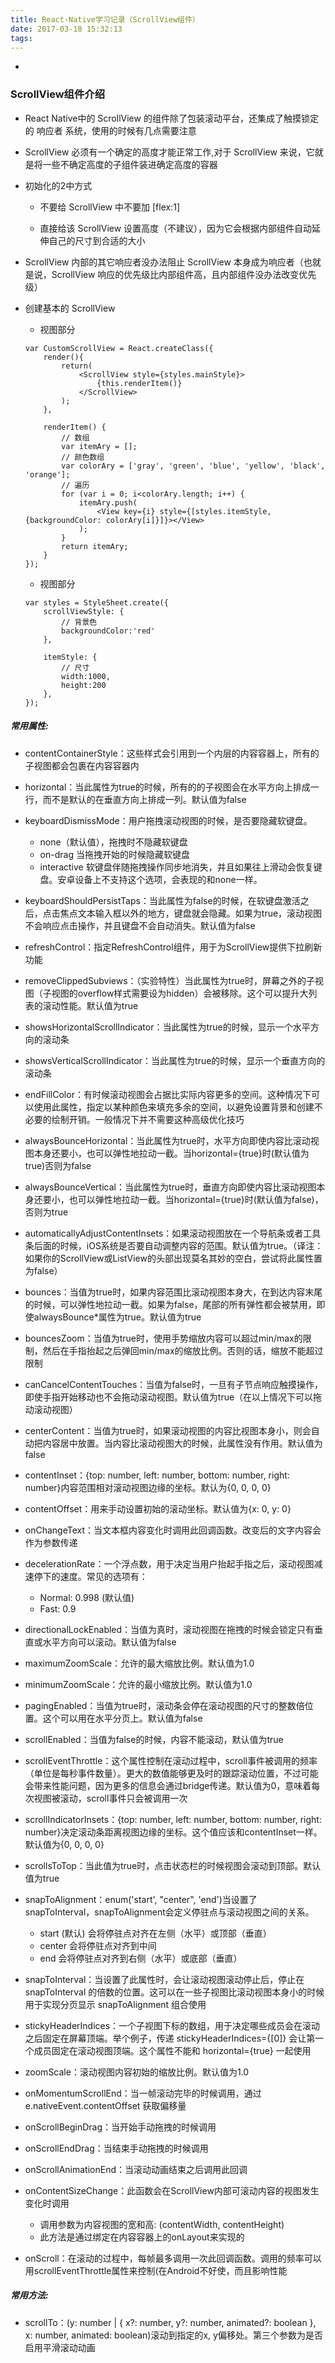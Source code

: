 ```yaml
---
title: React-Native学习记录（ScrollView组件）
date: 2017-03-18 15:32:13
tags:
---
```

+ <!-- more -->

### ScrollView组件介绍
- React Native中的 ScrollView 的组件除了包装滚动平台，还集成了触摸锁定的 响应者 系统，使用的时候有几点需要注意

- ScrollView 必须有一个确定的高度才能正常工作,对于 ScrollView 来说，它就是将一些不确定高度的子组件装进确定高度的容器

- 初始化的2中方式
    * 不要给 ScrollView 中不要加 [flex:1]

    * 直接给该 ScrollView 设置高度（不建议），因为它会根据内部组件自动延伸自己的尺寸到合适的大小

- ScrollView 内部的其它响应者没办法阻止 ScrollView 本身成为响应者（也就是说，ScrollView 响应的优先级比内部组件高，且内部组件没办法改变优先级）
- 创建基本的 ScrollView
    * 视图部分

    ```
    var CustomScrollView = React.createClass({
        render(){
            return(
                <ScrollView style={styles.mainStyle}>
                    {this.renderItem()}
                </ScrollView>
            );
        },

        renderItem() {
            // 数组
            var itemAry = [];
            // 颜色数组
            var colorAry = ['gray', 'green', 'blue', 'yellow', 'black', 'orange'];
            // 遍历
            for (var i = 0; i<colorAry.length; i++) {
                itemAry.push(
                    <View key={i} style={[styles.itemStyle, {backgroundColor: colorAry[i]}]}></View>
                );
            }
            return itemAry;
        }
    });
    ```
    * 视图部分
    
    ```
    var styles = StyleSheet.create({
        scrollViewStyle: {
            // 背景色
            backgroundColor:'red'
        },

        itemStyle: {
            // 尺寸
            width:1000,
            height:200
        },
    });
    ```


##### 常用属性:
- contentContainerStyle：这些样式会引用到一个内层的内容容器上，所有的子视图都会包裹在内容容器内
 
- horizontal：当此属性为true的时候，所有的的子视图会在水平方向上排成一行，而不是默认的在垂直方向上排成一列。默认值为false
 
- keyboardDismissMode：用户拖拽滚动视图的时候，是否要隐藏软键盘。

    * none（默认值），拖拽时不隐藏软键盘
    * on-drag 当拖拽开始的时候隐藏软键盘
    * interactive 软键盘伴随拖拽操作同步地消失，并且如果往上滑动会恢复键盘。安卓设备上不支持这个选项，会表现的和none一样。
 
- keyboardShouldPersistTaps：当此属性为false的时候，在软键盘激活之后，点击焦点文本输入框以外的地方，键盘就会隐藏。如果为true，滚动视图不会响应点击操作，并且键盘不会自动消失。默认值为false
 
- refreshControl：指定RefreshControl组件，用于为ScrollView提供下拉刷新功能
 
- removeClippedSubviews：（实验特性）当此属性为true时，屏幕之外的子视图（子视图的overflow样式需要设为hidden）会被移除。这个可以提升大列表的滚动性能。默认值为true


- showsHorizontalScrollIndicator：当此属性为true的时候，显示一个水平方向的滚动条


- showsVerticalScrollIndicator：当此属性为true的时候，显示一个垂直方向的滚动条


- endFillColor：有时候滚动视图会占据比实际内容更多的空间。这种情况下可以使用此属性，指定以某种颜色来填充多余的空间，以避免设置背景和创建不必要的绘制开销。一般情况下并不需要这种高级优化技巧


- alwaysBounceHorizontal：当此属性为true时，水平方向即使内容比滚动视图本身还要小，也可以弹性地拉动一截。当horizontal={true}时(默认值为true)否则为false


- alwaysBounceVertical：当此属性为true时，垂直方向即使内容比滚动视图本身还要小，也可以弹性地拉动一截。当horizontal={true}时(默认值为false)，否则为true


- automaticallyAdjustContentInsets：如果滚动视图放在一个导航条或者工具条后面的时候，iOS系统是否要自动调整内容的范围。默认值为true。（译注：如果你的ScrollView或ListView的头部出现莫名其妙的空白，尝试将此属性置为false）


- bounces：当值为true时，如果内容范围比滚动视图本身大，在到达内容末尾的时候，可以弹性地拉动一截。如果为false，尾部的所有弹性都会被禁用，即使alwaysBounce*属性为true。默认值为true


- bouncesZoom：当值为true时，使用手势缩放内容可以超过min/max的限制，然后在手指抬起之后弹回min/max的缩放比例。否则的话，缩放不能超过限制

- canCancelContentTouches：当值为false时，一旦有子节点响应触摸操作，即使手指开始移动也不会拖动滚动视图。默认值为true（在以上情况下可以拖动滚动视图）


- centerContent：当值为true时，如果滚动视图的内容比视图本身小，则会自动把内容居中放置。当内容比滚动视图大的时候，此属性没有作用。默认值为false

- contentInset：{top: number, left: number, bottom: number, right: number}内容范围相对滚动视图边缘的坐标。默认为{0, 0, 0, 0}

- contentOffset：用来手动设置初始的滚动坐标。默认值为{x: 0, y: 0}


- onChangeText：当文本框内容变化时调用此回调函数。改变后的文字内容会作为参数传递

- decelerationRate：一个浮点数，用于决定当用户抬起手指之后，滚动视图减速停下的速度。常见的选项有：

    * Normal: 0.998 (默认值)
    * Fast: 0.9

    
- directionalLockEnabled：当值为真时，滚动视图在拖拽的时候会锁定只有垂直或水平方向可以滚动。默认值为false

- maximumZoomScale：允许的最大缩放比例。默认值为1.0

- minimumZoomScale：允许的最小缩放比例。默认值为1.0


- pagingEnabled：当值为true时，滚动条会停在滚动视图的尺寸的整数倍位置。这个可以用在水平分页上。默认值为false

- scrollEnabled：当值为false的时候，内容不能滚动，默认值为true

- scrollEventThrottle：这个属性控制在滚动过程中，scroll事件被调用的频率（单位是每秒事件数量）。更大的数值能够更及时的跟踪滚动位置，不过可能会带来性能问题，因为更多的信息会通过bridge传递。默认值为0，意味着每次视图被滚动，scroll事件只会被调用一次

- scrollIndicatorInsets：{top: number, left: number, bottom: number, right: number}决定滚动条距离视图边缘的坐标。这个值应该和contentInset一样。默认值为{0, 0, 0, 0}

- scrollsToTop：当此值为true时，点击状态栏的时候视图会滚动到顶部。默认值为true

- snapToAlignment：enum('start', "center", 'end')当设置了snapToInterval，snapToAlignment会定义停驻点与滚动视图之间的关系。

    * start (默认) 会将停驻点对齐在左侧（水平）或顶部（垂直）
    * center 会将停驻点对齐到中间
    * end 会将停驻点对齐到右侧（水平）或底部（垂直）
- snapToInterval：当设置了此属性时，会让滚动视图滚动停止后，停止在 snapToInterval 的倍数的位置。这可以在一些子视图比滚动视图本身小的时候用于实现分页显示 snapToAlignment 组合使用

- stickyHeaderIndices：一个子视图下标的数组，用于决定哪些成员会在滚动之后固定在屏幕顶端。举个例子，传递 stickyHeaderIndices={[0]} 会让第一个成员固定在滚动视图顶端。这个属性不能和 horizontal={true} 一起使用

- zoomScale：滚动视图内容初始的缩放比例。默认值为1.0

- onMomentumScrollEnd：当一帧滚动完毕的时候调用，通过 e.nativeEvent.contentOffset 获取偏移量

- onScrollBeginDrag：当开始手动拖拽的时候调用

- onScrollEndDrag：当结束手动拖拽的时候调用

- onScrollAnimationEnd：当滚动动画结束之后调用此回调

- onContentSizeChange：此函数会在ScrollView内部可滚动内容的视图发生变化时调用

    * 调用参数为内容视图的宽和高: (contentWidth, contentHeight)
    * 此方法是通过绑定在内容容器上的onLayout来实现的
- onScroll：在滚动的过程中，每帧最多调用一次此回调函数。调用的频率可以用scrollEventThrottle属性来控制(在Android不好使，而且影响性能

##### 常用方法:
- scrollTo：(y: number | { x?: number, y?: number, animated?: boolean }, x: number, animated: boolean)滚动到指定的x, y偏移处。第三个参数为是否启用平滑滚动动画

